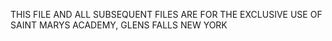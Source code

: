 THIS FILE AND ALL SUBSEQUENT FILES ARE FOR THE EXCLUSIVE USE OF SAINT MARYS ACADEMY, GLENS FALLS NEW YORK

